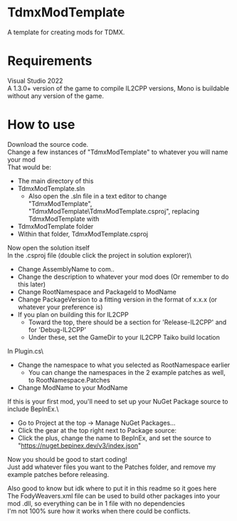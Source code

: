 # TdmxModTemplate
 A template for creating mods for TDMX.

# Requirements
 Visual Studio 2022\
 A 1.3.0+ version of the game to compile IL2CPP versions, Mono is buildable without any version of the game.

# How to use
Download the source code.\
Change a few instances of "TdmxModTemplate" to whatever you will name your mod <ModName>\
That would be:
- The main directory of this
- TdmxModTemplate.sln
   - Also open the .sln file in a text editor to change "TdmxModTemplate", "TdmxModTemplate\TdmxModTemplate.csproj", replacing TdmxModTemplate with <ModName>
- TdmxModTemplate folder
- Within that folder, TdmxModTemplate.csproj

Now open the solution itself\
In the .csproj file (double click the <ModName> project in solution explorer)\
- Change AssemblyName to com.<YourName>.<ModName>
- Change the description to whatever your mod does (Or remember to do this later)
- Change RootNamespace and PackageId to ModName
- Change PackageVersion to a fitting version in the format of x.x.x (or whatever your preference is)
- If you plan on building this for IL2CPP
   - Toward the top, there should be a section for 'Release-IL2CPP' and for 'Debug-IL2CPP'
   - Under these, set the GameDir to your IL2CPP Taiko build location

In Plugin.cs\
- Change the namespace to what you selected as RootNamespace earlier
   - You can change the namespaces in the 2 example patches as well, to RootNamespace.Patches
- Change ModName to your ModName

 If this is your first mod, you'll need to set up your NuGet Package source to include BepInEx.\
 - Go to Project at the top -> Manage NuGet Packages...
 - Click the gear at the top right next to Package source: 
 - Click the plus, change the name to BepInEx, and set the source to "https://nuget.bepinex.dev/v3/index.json"

 Now you should be good to start coding!\
 Just add whatever files you want to the Patches folder, and remove my example patches before releasing.
 
 Also good to know but idk where to put it in this readme so it goes here\
 The FodyWeavers.xml file can be used to build other packages into your mod .dll, so everything can be in 1 file with no dependencies\
 I'm not 100% sure how it works when there could be conflicts.
